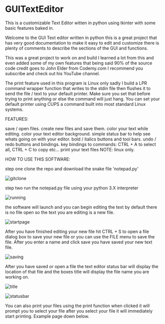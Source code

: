 # GUITextEditor
This is a customizable Text Editor witten in python using tkinter with some basic features baked in.


Welcome to the GUI Text editor written in python this is a great project that has very good documentation to make it easy to edit and customize there is plenty of comments to describe the sections of the GUI and functions.

This was a great project to work on and build I learned a lot from this and even added some of my own features that being said 90% of the source code credit goes to John Elder from Codemy.com I recommend you subscribe and check out his YouTube channel.

The print feature used in this program is Linux only sadly I build a LPR command wrapper function that writes to the stdin file then flushes it to send the file / text to your default printer. Make sure you set that before trying to print anything or else the command will just hang. You can set your default printer using CUPS a command built into most standard Linux systems. 

FEATURES:

save / open files.
create new files and save them.
color your text while editing.
color your text editor background.
simple status bar to help see whats going on with your editor.
bold / italics buttons and tool bars.
undo / redo buttons and bindings.
key bindings to commands:  CTRL + A to select all,  CTRL + C to copy etc…
print your text files NOTE: linux only.

HOW TO USE THIS SOFTWARE:

step one clone the repo and download the snake file 'notepad.py'

![gitclone](https://user-images.githubusercontent.com/84602650/151616532-f05193ca-7b89-4046-bb09-29bcc45add6e.jpeg)

step two run the notepad.py file using your python 3.X interpreter

![running](https://user-images.githubusercontent.com/84602650/151616578-194fa750-cb86-4c4f-923b-f91a62dc5c31.jpeg)

the software will launch and you can begin editing the text by default there is no file open
so the text you are editing is a new file.

![startpage](https://user-images.githubusercontent.com/84602650/151616598-149b8896-dee2-402a-8266-305d67caf1c7.jpeg)


After you have finished editing your new file hit  CTRL + S to open a file dialog box to save
your new file or you can use the FILE menu to save the file. After you enter a name and click
save you have saved your new text file.

![saving](https://user-images.githubusercontent.com/84602650/151616637-cdc45a9c-e1f8-4c05-8ec5-6b86253b0959.jpeg)


After you have saved or open a file the text editor status bar will display the location of that file 
and the boxes title will display the file name you are working on.

![title](https://user-images.githubusercontent.com/84602650/151616698-170acc21-ed4a-4c08-ac2b-ae56bc24bede.jpeg)

![statusbar](https://user-images.githubusercontent.com/84602650/151616839-293df80f-e42b-4930-8ebc-b824989fc1e0.jpeg)


You can also print your files using the print function when clicked it will prompt you to select your file
after you select your file it will immediately start printing. Example page down below.
